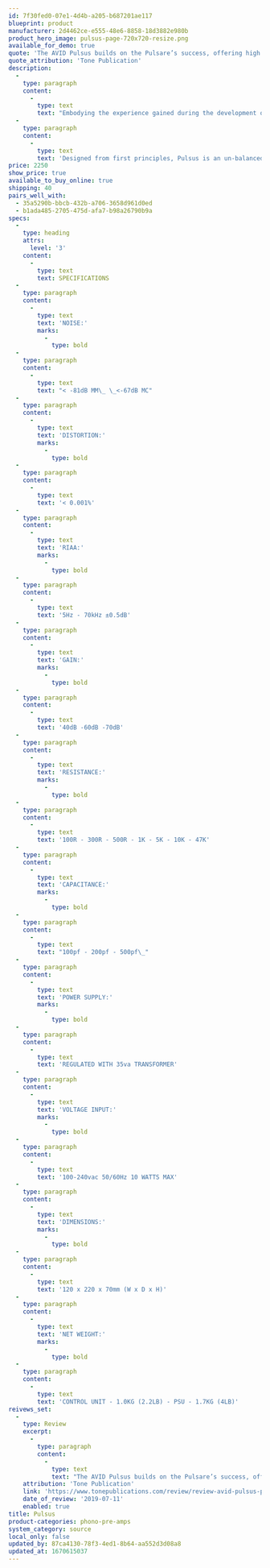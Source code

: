 ```yaml
---
id: 7f30fed0-07e1-4d4b-a205-b687201ae117
blueprint: product
manufacturer: 2d4462ce-e555-48e6-8858-18d3882e980b
product_hero_image: pulsus-page-720x720-resize.png
available_for_demo: true
quote: 'The AVID Pulsus builds on the Pulsare’s success, offering high performance at a more accessible price, and combining neutral tonal balance with excellent resolution and a high degree of dynamic contrast'
quote_attribution: 'Tone Publication'
description:
  -
    type: paragraph
    content:
      -
        type: text
        text: "Embodying the experience gained during the development of our flagship designs, technological advancements have been trickled down to our exceptional but more approachable phono stages.\_"
  -
    type: paragraph
    content:
      -
        type: text
        text: 'Designed from first principles, Pulsus is an un-balanced design with outstandingly low distortion and noise across the audio spectrum, retaining and exposing every intricate detail.'
price: 2250
show_price: true
available_to_buy_online: true
shipping: 40
pairs_well_with:
  - 35a5290b-bbcb-432b-a706-3658d961d0ed
  - b1ada485-2705-475d-afa7-b98a26790b9a
specs:
  -
    type: heading
    attrs:
      level: '3'
    content:
      -
        type: text
        text: SPECIFICATIONS
  -
    type: paragraph
    content:
      -
        type: text
        text: 'NOISE:'
        marks:
          -
            type: bold
  -
    type: paragraph
    content:
      -
        type: text
        text: "< -81dB MM\_ \_<-67dB MC"
  -
    type: paragraph
    content:
      -
        type: text
        text: 'DISTORTION:'
        marks:
          -
            type: bold
  -
    type: paragraph
    content:
      -
        type: text
        text: '< 0.001%'
  -
    type: paragraph
    content:
      -
        type: text
        text: 'RIAA:'
        marks:
          -
            type: bold
  -
    type: paragraph
    content:
      -
        type: text
        text: '5Hz - 70kHz ±0.5dB'
  -
    type: paragraph
    content:
      -
        type: text
        text: 'GAIN:'
        marks:
          -
            type: bold
  -
    type: paragraph
    content:
      -
        type: text
        text: '40dB -60dB -70dB'
  -
    type: paragraph
    content:
      -
        type: text
        text: 'RESISTANCE:'
        marks:
          -
            type: bold
  -
    type: paragraph
    content:
      -
        type: text
        text: '100R - 300R - 500R - 1K - 5K - 10K - 47K'
  -
    type: paragraph
    content:
      -
        type: text
        text: 'CAPACITANCE:'
        marks:
          -
            type: bold
  -
    type: paragraph
    content:
      -
        type: text
        text: "100pf - 200pf - 500pf\_"
  -
    type: paragraph
    content:
      -
        type: text
        text: 'POWER SUPPLY:'
        marks:
          -
            type: bold
  -
    type: paragraph
    content:
      -
        type: text
        text: 'REGULATED WITH 35va TRANSFORMER'
  -
    type: paragraph
    content:
      -
        type: text
        text: 'VOLTAGE INPUT:'
        marks:
          -
            type: bold
  -
    type: paragraph
    content:
      -
        type: text
        text: '100-240vac 50/60Hz 10 WATTS MAX'
  -
    type: paragraph
    content:
      -
        type: text
        text: 'DIMENSIONS:'
        marks:
          -
            type: bold
  -
    type: paragraph
    content:
      -
        type: text
        text: '120 x 220 x 70mm (W x D x H)'
  -
    type: paragraph
    content:
      -
        type: text
        text: 'NET WEIGHT:'
        marks:
          -
            type: bold
  -
    type: paragraph
    content:
      -
        type: text
        text: 'CONTROL UNIT - 1.0KG (2.2LB) - PSU - 1.7KG (4LB)'
reivews_set:
  -
    type: Review
    excerpt:
      -
        type: paragraph
        content:
          -
            type: text
            text: "The AVID Pulsus builds on the Pulsare’s success, offering high performance at a more accessible price, and combining neutral tonal balance with excellent resolution and a high degree of dynamic contrast without going so far as to become harsh. Moreover, its low noise floor and ease of adjustability put it at the top of its respective price class.\_\_"
    attribution: 'Tone Publication'
    link: 'https://www.tonepublications.com/review/review-avid-pulsus-phonostage/'
    date_of_review: '2019-07-11'
    enabled: true
title: Pulsus
product-categories: phono-pre-amps
system_category: source
local_only: false
updated_by: 87ca4130-78f3-4ed1-8b64-aa552d3d08a8
updated_at: 1670615037
---
```

